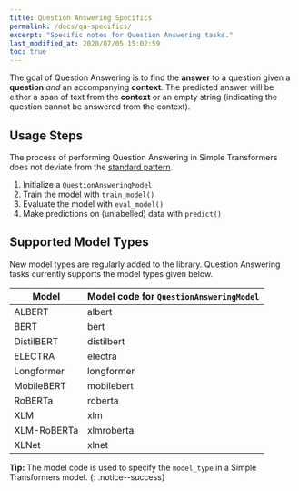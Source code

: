 ```yaml
---
title: Question Answering Specifics
permalink: /docs/qa-specifics/
excerpt: "Specific notes for Question Answering tasks."
last_modified_at: 2020/07/05 15:02:59
toc: true
---
```


The goal of Question Answering is to find the **answer** to a question given a **question** *and* an accompanying **context**. The predicted answer will be either a span of text from the **context** or an empty string (indicating the question cannot be answered from the context).


## Usage Steps

The process of performing Question Answering in Simple Transformers does not deviate from the [standard pattern](/docs/usage/#task-specific-models).

1. Initialize a `QuestionAnsweringModel`
2. Train the model with `train_model()`
3. Evaluate the model with `eval_model()`
4. Make predictions on (unlabelled) data with `predict()`


## Supported Model Types

New model types are regularly added to the library. Question Answering tasks currently supports the model types given below.

| Model       | Model code for `QuestionAnsweringModel` |
| ----------- | --------------------------------------- |
| ALBERT      | albert                                  |
| BERT        | bert                                    |
| DistilBERT  | distilbert                              |
| ELECTRA     | electra                                 |
| Longformer  | longformer                              |
| MobileBERT  | mobilebert                              |
| RoBERTa     | roberta                                 |
| XLM         | xlm                                     |
| XLM-RoBERTa | xlmroberta                              |
| XLNet       | xlnet                                   |

**Tip:** The model code is used to specify the `model_type` in a Simple Transformers model.
{: .notice--success}
